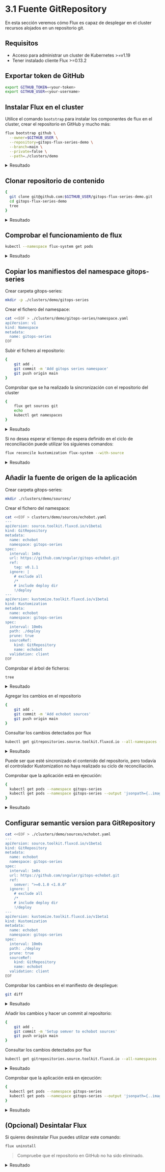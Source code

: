 # 3.1 Fuente GitRepository

En esta sección veremos cómo Flux es capaz de desplegar en el cluster recursos alojados en un repositorio git.

## Requisitos

* Acceso para administrar un cluster de Kubernetes >=v1.19
* Tener instalado cliente Flux >=0.13.2

## Exportar token de GitHub

```bash
export GITHUB_TOKEN=<your-token>
export GITHUB_USER=<your-username>
```

## Instalar Flux en el cluster

Utilice el comando `bootstrap` para instalar los componentes de flux en el cluster, crear el repositorio en GitHub y mucho más:

```bash
flux bootstrap github \
  --owner=$GITHUB_USER \
  --repository=gitops-flux-series-demo \
  --branch=main \
  --private=false \
  --path=./clusters/demo
```

<details>
  <summary>Resultado</summary>

  ```
  ► connecting to github.com
  ✔ repository "https://github.com/sngular/gitops-flux-series-demo" created
  ► cloning branch "main" from Git repository "https://github.com/sngular/gitops-flux-series-demo.git"
  ✔ cloned repository
  ► generating component manifests
  ✔ generated component manifests
  ✔ committed sync manifests to "main" ("1bba6481f9261943997b3eac77ddd95f37ad3ffa")
  ► pushing component manifests to "https://github.com/sngular/gitops-flux-series-demo.git"
  ► installing components in "flux-system" namespace
  ✔ installed components
  ✔ reconciled components
  ► determining if source secret "flux-system/flux-system" exists
  ► generating source secret
  ✔ public key: ssh-rsa AAAAB3NzaC1yc2EAAAADAQABAAABAQDcW5fJvdPje3qMRDoW59hRD/gGIBnPUcEz2fKLJkRAo0tE+q8Suq20Lhmnqb5CB7EvXB1Nl56k62j/K6cMBXW6ERbZy4c47CkeMyee14G8ZdVJbOS3x0pvyl4swp2AFzL6SECPqbrVQZgSQmdbtUaRseS0hC50gOWEypCHY4bo3PQPcXbNhdN/G3oMNn3707+E7A58wsRL2pRsmevjRXIL66108FMT9lPjE0vi7l5JZ32MvuFWwP5rZM39qtLSeXheFa2jpcCBPEczxbdoqijhSzV0PNZqcb8Vbr974WVvaHitAdkhm4/aHJCRhiZuzzpbavoaKNHoNe24oQcIPnuJ
  ✔ configured deploy key "flux-system-main-flux-system-./clusters/demo" for "https://github.com/sngular/gitops-flux-series-demo"
  ► applying source secret "flux-system/flux-system"
  ✔ reconciled source secret
  ► generating sync manifests
  ✔ generated sync manifests
  ✔ committed sync manifests to "main" ("5fff63da327dd6b6b773e02d612f2f663d4c9d49")
  ► pushing sync manifests to "https://github.com/sngular/gitops-flux-series-demo.git"
  ► applying sync manifests
  ✔ reconciled sync configuration
  ◎ waiting for Kustomization "flux-system/flux-system" to be reconciled
  ✔ Kustomization reconciled successfully
  ► confirming components are healthy
  ✔ source-controller: deployment ready
  ✔ kustomize-controller: deployment ready
  ✔ helm-controller: deployment ready
  ✔ notification-controller: deployment ready
  ✔ all components are healthy
  ```
</details>

## Clonar repositorio de contenido

```bash
{
  git clone git@github.com:$GITHUB_USER/gitops-flux-series-demo.git
  cd gitops-flux-series-demo
  tree
}
```

<details>
  <summary>Resultado</summary>

  ```
  Cloning into 'gitops-flux-series-demo'...
  remote: Enumerating objects: 13, done.
  remote: Counting objects: 100% (13/13), done.
  remote: Compressing objects: 100% (6/6), done.
  remote: Total 13 (delta 0), reused 13 (delta 0), pack-reused 0
  Receiving objects: 100% (13/13), 17.43 KiB | 17.43 MiB/s, done.
  .
  └── clusters
      └── demo
          └── flux-system
              ├── gotk-components.yaml
              ├── gotk-sync.yaml
              └── kustomization.yaml

  3 directories, 3 files
  ```
</details>

## Comprobar el funcionamiento de flux

```bash
kubectl --namespace flux-system get pods
```

<details>
  <summary>Resultado</summary>

  ```
  NAME                                       READY   STATUS    RESTARTS   AGE
  notification-controller-5c4d48f476-q7xz2   1/1     Running   0          9m25s
  helm-controller-85bfd4959d-7bxj7           1/1     Running   0          9m26s
  kustomize-controller-6977b8cdd4-p7jnm      1/1     Running   0          9m26s
  source-controller-85fb864746-lsmq4         1/1     Running   0          9m25s
  ```
</details>

## Copiar los manifiestos del namespace gitops-series

Crear carpeta gitops-series:
```bash
mkdir -p ./clusters/demo/gitops-series
```

Crear el fichero del namespace:

```bash
cat <<EOF > ./clusters/demo/gitops-series/namespace.yaml
apiVersion: v1
kind: Namespace
metadata:
  name: gitops-series
EOF
```

Subir el fichero al repositorio:

```bash
{
    git add .
    git commit -m 'Add gitops series namespace'
    git push origin main
}
```

Comprobar que se ha realizado la sincronización con el repositorio del cluster

```bash
{
    flux get sources git
    echo
    kubectl get namespaces
}
```

<details>
  <summary>Resultado</summary>

  ```
  NAME            READY   MESSAGE                                                            REVISION                                        SUSPENDED
  flux-system     True    Fetched revision: main/dee7b07acf15605ea40f9c3530b0c2d371a791e9    main/dee7b07acf15605ea40f9c3530b0c2d371a791e9   False
  
  NAME              STATUS   AGE
  default           Active   27m
  kube-system       Active   27m
  kube-public       Active   27m
  kube-node-lease   Active   27m
  flux-system       Active   17m
  gitops-series     Active   4s
  ```

</details>

Si no desea esperar el tiempo de espera definido en el ciclo de reconciliación puede utilizar los siguienes comandos:

```bash
flux reconcile kustomization flux-system --with-source
```

<details>
  <summary>Resultado</summary>

  ```
  ► annotating GitRepository flux-system in flux-system namespace
  ✔ GitRepository annotated
  ◎ waiting for GitRepository reconciliation
  ✔ GitRepository reconciliation completed
  ✔ fetched revision main/dee7b07acf15605ea40f9c3530b0c2d371a791e9
  ► annotating Kustomization flux-system in flux-system namespace
  ✔ Kustomization annotated
  ◎ waiting for Kustomization reconciliation
  ✔ Kustomization reconciliation completed
  ✔ applied revision main/dee7b07acf15605ea40f9c3530b0c2d371a791e9
  ```

</details>


## Añadir la fuente de origen de la aplicación

Crear carpeta gitops-series:
```bash
mkdir ./clusters/demo/sources/
```

Crear el fichero del namespace:

```bash
cat <<EOF > clusters/demo/sources/echobot.yaml
---
apiVersion: source.toolkit.fluxcd.io/v1beta1
kind: GitRepository
metadata:
  name: echobot
  namespace: gitops-series
spec:
  interval: 1m0s
  url: https://github.com/sngular/gitops-echobot.git
  ref:
    tag: v0.1.1
  ignore: |
    # exclude all
    /*
    # include deploy dir
    !/deploy
---
apiVersion: kustomize.toolkit.fluxcd.io/v1beta1
kind: Kustomization
metadata:
  name: echobot
  namespace: gitops-series
spec:
  interval: 10m0s
  path: ./deploy
  prune: true
  sourceRef:
    kind: GitRepository
    name: echobot
  validation: client
EOF
```

Comprobar el árbol de ficheros:

```bash
tree
```

<details>
  <summary>Resultado</summary>

  ```
  .
  └── clusters
      └── demo
          ├── flux-system
          │   ├── gotk-components.yaml
          │   ├── gotk-sync.yaml
          │   └── kustomization.yaml
          ├── gitops-series
          │   └── namespace.yaml
          └── sources
              └── echobot.yaml
  ```

</details>

Agregar los cambios en el repositorio

```bash
{
    git add .
    git commit -m 'Add echobot sources'
    git push origin main
}
```

Consultar los cambios detectados por flux

```bash
kubectl get gitrepositories.source.toolkit.fluxcd.io --all-namespaces --watch
```

<details>
  <summary>Resultado</summary>

  ```
  NAMESPACE       NAME          URL                                                    READY   STATUS                                                              AGE
  flux-system     flux-system   ssh://git@github.com/sngular/gitops-flux-series-demo   True    Fetched revision: main/e0a9b9944729a9be55fe5f999a6524ca6d171026     59m
  gitops-series   echobot       https://github.com/sngular/gitops-echobot.git          True    Fetched revision: v0.1.1/98af1d5298ba2fb8bfda3b363d1c661a2116de8d   16m
  ```

</details>

Puede ser que esté sincronizado el contenido del repositorio, pero todavía el controlador Kustomization no haya realizado su ciclo de reconciliación.

Comprobar que la aplicación está en ejecución:

```bash
{
  kubectl get pods --namespace gitops-series
  kubectl get pods --namespace gitops-series --output 'jsonpath={..image}'
}
```

<details>
  <summary>Resultado</summary>

  ```
  NAME                       READY   STATUS    RESTARTS   AGE
  echobot-58f7955dd4-q2pxb   1/1     Running   0          4m48s
  
  ghcr.io/sngular/gitops-echobot:v0.1.0
  ```

</details>

## Configurar semantic version para GitRepository

```bash
cat <<EOF > ./clusters/demo/sources/echobot.yaml
---
apiVersion: source.toolkit.fluxcd.io/v1beta1
kind: GitRepository
metadata:
  name: echobot
  namespace: gitops-series
spec:
  interval: 1m0s
  url: https://github.com/sngular/gitops-echobot.git
  ref:
    semver: ">=0.1.0 <1.0.0"
  ignore: |
    # exclude all
    /*
    # include deploy dir
    !/deploy
---
apiVersion: kustomize.toolkit.fluxcd.io/v1beta1
kind: Kustomization
metadata:
  name: echobot
  namespace: gitops-series
spec:
  interval: 10m0s
  path: ./deploy
  prune: true
  sourceRef:
    kind: GitRepository
    name: echobot
  validation: client
EOF
```

Comprobar los cambios en el manifiesto de despliegue:

```bash
git diff
```

<details>
  <summary>Resultado</summary>

  ```bash
  diff --git a/clusters/demo/sources/echobot.yaml b/clusters/demo/sources/echobot.yaml
  index b36d851..2e779dc 100644
  --- a/clusters/demo/sources/echobot.yaml
  +++ b/clusters/demo/sources/echobot.yaml
  @@ -8,7 +8,7 @@ spec:
    interval: 1m0s
    url: https://github.com/sngular/gitops-echobot.git
    ref:
  -    tag: v0.1.1
  +    semver: ">=0.1.0 <1.0.0"
    ignore: |
      # exclude all
      /*
  ```
</details>

Añadir los cambios y hacer un commit al repositorio:

```bash
{
    git add .
    git commit -m 'Setup semver to echobot sources'
    git push origin main
}
```

Consultar los cambios detectados por flux

```bash
kubectl get gitrepositories.source.toolkit.fluxcd.io --all-namespaces --watch
```

<details>
  <summary>Resultado</summary>

  ```
  NAMESPACE       NAME          URL                                                    READY   STATUS                                                              AGE
  flux-system     flux-system   ssh://git@github.com/sngular/gitops-flux-series-demo   True    Fetched revision: main/e0a9b9944729a9be55fe5f999a6524ca6d171026     60m
  gitops-series   echobot       https://github.com/sngular/gitops-echobot.git          True    Fetched revision: v0.1.1/98af1d5298ba2fb8bfda3b363d1c661a2116de8d   17m
  flux-system     flux-system   ssh://git@github.com/sngular/gitops-flux-series-demo   True    Fetched revision: main/d5b12e7733068359bbeb6225fdc1c771043d7195     60m
  flux-system     flux-system   ssh://git@github.com/sngular/gitops-flux-series-demo   True    Fetched revision: main/d5b12e7733068359bbeb6225fdc1c771043d7195     60m
  gitops-series   echobot       https://github.com/sngular/gitops-echobot.git          True    Fetched revision: v0.1.1/98af1d5298ba2fb8bfda3b363d1c661a2116de8d   17m
  gitops-series   echobot       https://github.com/sngular/gitops-echobot.git          Unknown   reconciliation in progress                                          17m
  gitops-series   echobot       https://github.com/sngular/gitops-echobot.git          True      Fetched revision: v0.1.3/4e2444fd6f8fe033249a56f6ac088a883fea0621   17m
  ```

</details>
    
Comprobar que la aplicación está en ejecución:
    
```bash
{
  kubectl get pods --namespace gitops-series
  kubectl get pods --namespace gitops-series --output 'jsonpath={..image}'
}
```
    
<details>
  <summary>Resultado</summary>

  ```
  NAME                       READY   STATUS    RESTARTS   AGE
  echobot-59df77f67f-4r4t4   1/1     Running   0          2m41s
  echobot-59df77f67f-plzbr   1/1     Running   0          2m50s
  echobot-59df77f67f-xm55j   1/1     Running   0          63s
    
  ghcr.io/sngular/gitops-echobot:v0.1.3
  ```

</details>

## (Opcional) Desintalar Flux

Si quieres desinstalar Flux puedes utilizar este comando:

```bash
flux uninstall
```

> Compruebe que el repositorio en GitHub no ha sido eliminado.

<details>
  <summary>Resultado</summary>

  ```
  Are you sure you want to delete Flux and its custom resource definitions: y█
  ► deleting components in flux-system namespace
  ✔ Deployment/flux-system/helm-controller deleted
  ✔ Deployment/flux-system/kustomize-controller deleted
  ✔ Deployment/flux-system/notification-controller deleted
  ✔ Deployment/flux-system/source-controller deleted
  ✔ Service/flux-system/notification-controller deleted
  ✔ Service/flux-system/source-controller deleted
  ✔ Service/flux-system/webhook-receiver deleted
  ✔ NetworkPolicy/flux-system/allow-egress deleted
  ✔ NetworkPolicy/flux-system/allow-scraping deleted
  ✔ NetworkPolicy/flux-system/allow-webhooks deleted
  ✔ ServiceAccount/flux-system/helm-controller deleted
  ✔ ServiceAccount/flux-system/kustomize-controller deleted
  ✔ ServiceAccount/flux-system/notification-controller deleted
  ✔ ServiceAccount/flux-system/source-controller deleted
  ✔ ClusterRole/crd-controller-flux-system deleted
  ✔ ClusterRoleBinding/cluster-reconciler-flux-system deleted
  ✔ ClusterRoleBinding/crd-controller-flux-system deleted
  ► deleting toolkit.fluxcd.io finalizers in all namespaces
  ✔ GitRepository/flux-system/flux-system finalizers deleted
  ✔ Kustomization/flux-system/flux-system finalizers deleted
  ► deleting toolkit.fluxcd.io custom resource definitions
  ✔ CustomResourceDefinition/alerts.notification.toolkit.fluxcd.io deleted
  ✔ CustomResourceDefinition/buckets.source.toolkit.fluxcd.io deleted
  ✔ CustomResourceDefinition/gitrepositories.source.toolkit.fluxcd.io deleted
  ✔ CustomResourceDefinition/helmcharts.source.toolkit.fluxcd.io deleted
  ✔ CustomResourceDefinition/helmreleases.helm.toolkit.fluxcd.io deleted
  ✔ CustomResourceDefinition/helmrepositories.source.toolkit.fluxcd.io deleted
  ✔ CustomResourceDefinition/kustomizations.kustomize.toolkit.fluxcd.io deleted
  ✔ CustomResourceDefinition/providers.notification.toolkit.fluxcd.io deleted
  ✔ CustomResourceDefinition/receivers.notification.toolkit.fluxcd.io deleted
  ✔ Namespace/flux-system deleted
  ✔ uninstall finished
  ```
</details>
